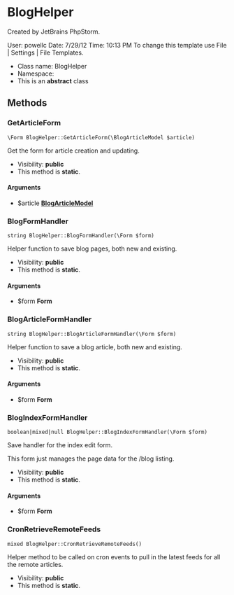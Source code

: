 BlogHelper
===============

Created by JetBrains PhpStorm.

User: powellc
Date: 7/29/12
Time: 10:13 PM
To change this template use File | Settings | File Templates.


* Class name: BlogHelper
* Namespace: 
* This is an **abstract** class







Methods
-------


### GetArticleForm

    \Form BlogHelper::GetArticleForm(\BlogArticleModel $article)

Get the form for article creation and updating.



* Visibility: **public**
* This method is **static**.


#### Arguments
* $article **[BlogArticleModel](BlogArticleModel.md)**



### BlogFormHandler

    string BlogHelper::BlogFormHandler(\Form $form)

Helper function to save blog pages, both new and existing.



* Visibility: **public**
* This method is **static**.


#### Arguments
* $form **Form**



### BlogArticleFormHandler

    string BlogHelper::BlogArticleFormHandler(\Form $form)

Helper function to save a blog article, both new and existing.



* Visibility: **public**
* This method is **static**.


#### Arguments
* $form **Form**



### BlogIndexFormHandler

    boolean|mixed|null BlogHelper::BlogIndexFormHandler(\Form $form)

Save handler for the index edit form.

This form just manages the page data for the /blog listing.

* Visibility: **public**
* This method is **static**.


#### Arguments
* $form **Form**



### CronRetrieveRemoteFeeds

    mixed BlogHelper::CronRetrieveRemoteFeeds()

Helper method to be called on cron events to pull in the latest feeds for all the remote articles.



* Visibility: **public**
* This method is **static**.




